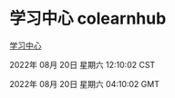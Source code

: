 # 学习中心 colearnhub
[学习中心](http://219.139.196.104:56308/colearnhub/)

2022年 08月 20日 星期六 12:10:02 CST

2022年 08月 20日 星期六 04:10:02 GMT
